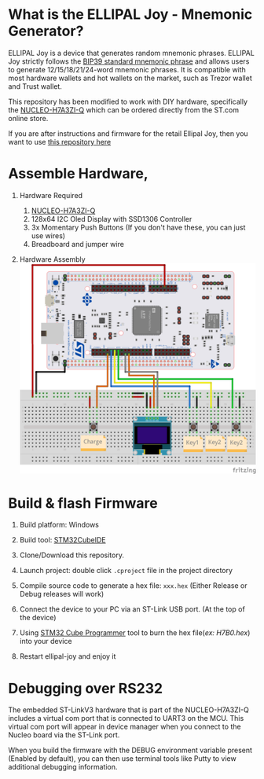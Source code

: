 # What is the ELLIPAL Joy - Mnemonic Generator?

ELLIPAL Joy is a device that generates random mnemonic phrases. ELLIPAL Joy strictly follows the [BIP39 standard mnemonic phrase](https://www.ellipal.com/blogs/support/mnemonic-generation) and allows users to generate 12/15/18/21/24-word mnemonic phrases. It is compatible with most hardware wallets and hot wallets on the market, such as Trezor wallet and Trust wallet.

This repository has been modified to work with DIY hardware, specifically the [NUCLEO-H7A3ZI-Q](https://www.st.com/en/evaluation-tools/nucleo-h7a3zi-q.html) which can be ordered directly from the ST.com online store. 

If you are after instructions and firmware for the retail Ellipal Joy, then you want to use [this repository here](https://github.com/3rdIteration/ellipal-joy)

# Assemble Hardware, 

1. Hardware Required
    1. [NUCLEO-H7A3ZI-Q](https://www.st.com/en/evaluation-tools/nucleo-h7a3zi-q.html)
    2. 128x64 I2C Oled Display with SSD1306 Controller
    3. 3x Momentary Push Buttons (If you don't have these, you can just use wires)
    4. Breadboard and jumper wire
    
2. Hardware Assembly
![hardware_schematic](schematic/Ellipal-Joy-Nucleo_bb.png)

# Build & flash Firmware

1. Build platform: Windows

2. Build tool: [STM32CubeIDE](https://www.st.com/en/development-tools/stm32cubeide.html#get-software)

3. Clone/Download this repository.

4. Launch project: double click `.cproject` file in the project directory

5. Compile source code to generate a hex file: `xxx.hex` (Either Release or Debug releases will work)

7. Connect the device to your PC via an ST-Link USB port. (At the top of the device)

8. Using [STM32 Cube Programmer](https://www.st.com/en/development-tools/stm32cubeprog.html) tool to burn the hex file(*ex: H7B0.hex*) into your device

9. Restart ellipal-joy and enjoy it

# Debugging over RS232
The embedded ST-LinkV3 hardware that is part of the NUCLEO-H7A3ZI-Q includes a virtual com port that is connected to UART3 on the MCU. This virtual com port will appear in device manager when you connect to the Nucleo board via the ST-Link port. 

When you build the firmware with the DEBUG environment variable present (Enabled by default), you can then use terminal tools like Putty to view additional debugging information.
